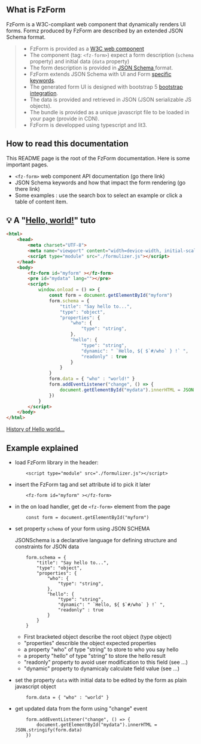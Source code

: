 

## What is FzForm

FzForm is a W3C-compliant web component that dynamically renders UI forms. Formz produced by FzForm are described by 
an extended JSON Schema format.

>- FzForm is provided as a [W3C web component](https://www.webcomponents.org/introduction)
>- The component (tag: `<fz-form>`) expect a form description (`schema` property) and initial data (`data` property)
>- The form description is provided in [JSON Schema ](https://json-schema.org/) format.
>- FzForm extends JSON Schema with UI and Form [specific keywords](#general/schema).
>- The generated form UI is designed with bootstrap 5 [bootstrap integration](#general/bootstrap).
>- The data is provided and retrieved in JSON (JSON serializable JS objects).
>- The bundle is provided as a unique javascript file to be loaded in your page (provide in CDN).
>- FzForm is developped using typescript and lit3.

## How to read this documentation 

This README page is the root of the FzForm documentation.
Here is some important pages.
- `<fz-form>` web component API documentation (go there link)
- JSON Schema keywords and how that impact the form rendering (go there link)
- Some examples : use the search box to select an example or click a table of content item.

## 💡 A "[Hello, world!](./hello.html)" tuto

```html
<html>
    <head>
        <meta charset="UTF-8">
        <meta name="viewport" content="width=device-width, initial-scale=1">
        <script type="module" src="./formulizer.js"></script>
    </head>
    <body>
        <fz-form id="myform" ></fz-form>
        <pre id="mydata" lang=""></pre>
        <script>
            window.onload = () => {
                const form = document.getElementById("myform")
                form.schema = {
                    "title": "Say hello to...",
                    "type": "object",
                    "properties": {
                        "who": {
                            "type": "string",
                        },
                        "hello": {
                            "type": "string",
                            "dynamic": " `Hello, ${ $`#/who` } !` ",
                            "readonly" : true
                        }
                    }
                }
                form.data = { "who" : "world!" }
                form.addEventListener("change", () => {
                    document.getElementById("mydata").innerHTML = JSON.stringify(form.data)
                })
            }
        </script>
    </body>
</html>
```
[History of Hello world...](https://en.wikipedia.org/wiki/%22Hello,_World!%22_program)

## Example explained

- load FzForm library in the header:
    ```
        <script type="module" src="./formulizer.js"></script>
    ```

- insert the FzForm tag and set attribute id to pick it later
    ```
        <fz-form id="myform" ></fz-form>
    ```

- in the on load handler, get de `<fz-form>` element from the page 
    ```
        const form = document.getElementById("myform")
    ```

- set property `schema` of your form using JSON SCHEMA 

    JSONSchema is a declarative language for defining structure and constraints for JSON data
    ```
        form.schema = {
            "title": "Say hello to...",
            "type": "object",
            "properties": {
                "who": {
                    "type": "string",
                },
                "hello": {
                    "type": "string",
                    "dynamic": " `Hello, ${ $`#/who` } !` ",
                    "readonly" : true
                }
            }
        }
    ```
    - First bracketed object describe the root object (type object)
    - "properties"  describle the object expected properties
    - a property "who" of type "string" to store to who you say hello
    - a property "hello" of type "string" to store the hello result
    - "readonly" property to avoid user modification to this field (see ...)
    - "dynamic" property to dynamicaly calculate field value (see ...) 

- set the property `data` with initial data to be edited by the form as plain javascript object
    ```
        form.data = { "who" : "world" }
    ```

- get updated data from the form using "change" event
    ```
        form.addEventListener("change", () => {
            document.getElementById("mydata").innerHTML = JSON.stringify(form.data)
        })
    ```
